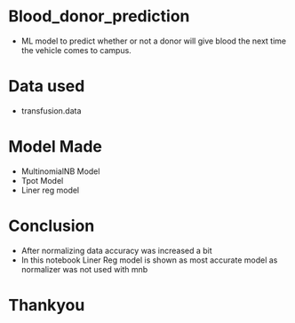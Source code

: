 # Blood_donor_prediction
* ML model to predict whether or not a donor will give blood the next time the vehicle comes to campus.
# Data used 
* transfusion.data
# Model Made 
* MultinomialNB Model
* Tpot Model 
* Liner reg model
# Conclusion
* After normalizing data accuracy was increased a bit 
* In this notebook Liner Reg model is shown as most accurate model as normalizer was not used with mnb 
# Thankyou
